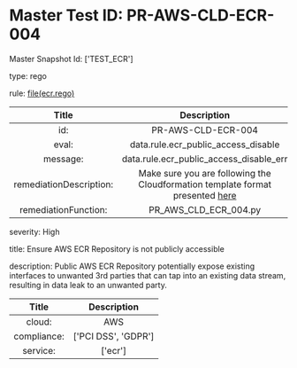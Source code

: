 



# Master Test ID: PR-AWS-CLD-ECR-004


Master Snapshot Id: ['TEST_ECR']

type: rego

rule: [file(ecr.rego)]  
  
  
  
  

|Title|Description|
| :---: | :---: |
|id: |PR-AWS-CLD-ECR-004|
|eval: |data.rule.ecr_public_access_disable|
|message: |data.rule.ecr_public_access_disable_err|
|remediationDescription: |Make sure you are following the Cloudformation template format presented <a href='https://docs.aws.amazon.com/AWSCloudFormation/latest/UserGuide/aws-properties-ecr-repository-imagescanningconfiguration.html#cfn-ecr-repository-imagescanningconfiguration-scanonpush' target='_blank'>here</a>|
|remediationFunction: |PR_AWS_CLD_ECR_004.py|


severity: High

title: Ensure AWS ECR Repository is not publicly accessible

description: Public AWS ECR Repository potentially expose existing interfaces to unwanted 3rd parties that can tap into an existing data stream, resulting in data leak to an unwanted party.  
  
  

|Title|Description|
| :---: | :---: |
|cloud: |AWS|
|compliance: |['PCI DSS', 'GDPR']|
|service: |['ecr']|



[file(ecr.rego)]: https://github.com/prancer-io/prancer-compliance-test/tree/master/aws/cloud/ecr.rego
